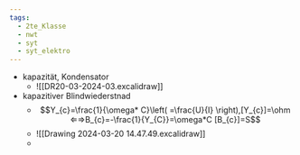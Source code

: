 ```yaml
---
tags:
  - 2te_Klasse
  - nwt
  - syt
  - syt_elektro
---
```

- kapazität, Kondensator
	- ![[DR20-03-2024-03.excalidraw]]
- kapazitiver Blindwiederstnad
	- $$Y_{c}=\frac{1}{\omega* C}\left( =\frac{U}{I} \right),[Y_{c}]=\ohm ⇐⇒B_{c}=-\frac{1}{Y_{C}}=\omega*C [B_{c}]=S$$
	- ![[Drawing 2024-03-20 14.47.49.excalidraw]]
	- 
